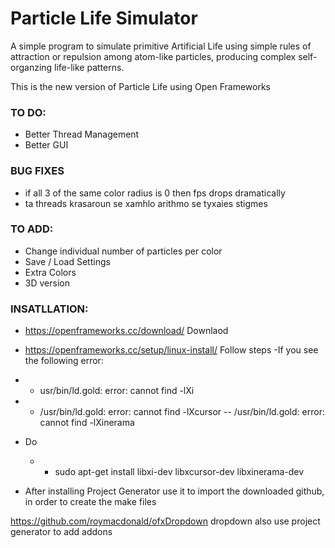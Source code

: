# Particle Life Simulator
 A simple program to simulate primitive Artificial Life using simple rules of attraction or repulsion among atom-like particles, producing complex self-organzing life-like patterns.

This is the new version of Particle Life using Open Frameworks

### TO DO:
- Better Thread Management
- Better GUI
  
### BUG FIXES
- if all 3 of the same color radius is 0 then fps drops dramatically
- ta threads krasaroun se xamhlo arithmo se tyxaies stigmes

### TO ADD:
- Change individual number of particles per color
- Save / Load Settings
- Extra Colors
- 3D version

### INSATLLATION:
- https://openframeworks.cc/download/ Downlaod
- https://openframeworks.cc/setup/linux-install/ Follow steps
-If you see the following error:
- - usr/bin/ld.gold: error: cannot find -lXi
- - /usr/bin/ld.gold: error: cannot find -lXcursor
-- /usr/bin/ld.gold: error: cannot find -lXinerama
- Do 
  - - sudo apt-get install libxi-dev libxcursor-dev libxinerama-dev
 
 - After installing Project Generator use it to import the downloaded github, in order to create the make files

https://github.com/roymacdonald/ofxDropdown dropdown 
also use project generator to add addons